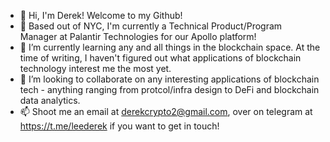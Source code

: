 - 👋 Hi, I'm Derek! Welcome to my Github!
- 👀 Based out of NYC, I'm currently a Technical Product/Program Manager at Palantir Technologies for our Apollo platform! 
- 🌱 I’m currently learning any and all things in the blockchain space. At the time of writing, I haven't figured out what applications of blockchain technology interest me the most yet. 
- 💞️ I’m looking to collaborate on any interesting applications of blockchain tech - anything ranging from protcol/infra design to DeFi and blockchain data analytics. 
- 📫 Shoot me an email at derekcrypto2@gmail.com, over on telegram at https://t.me/leederek if you want to get in touch!
